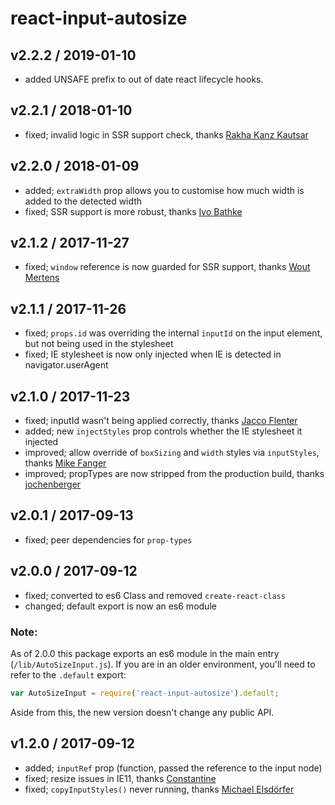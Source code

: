 # react-input-autosize
## v2.2.2 / 2019-01-10
* added UNSAFE prefix to out of date react lifecycle hooks. 

## v2.2.1 / 2018-01-10

* fixed; invalid logic in SSR support check, thanks [Rakha Kanz Kautsar](https://github.com/rkkautsar)

## v2.2.0 / 2018-01-09

* added; `extraWidth` prop allows you to customise how much width is added to the detected width
* fixed; SSR support is more robust, thanks [Ivo Bathke](https://github.com/ivoba)

## v2.1.2 / 2017-11-27

* fixed; `window` reference is now guarded for SSR support, thanks [Wout Mertens](https://github.com/wmertens)

## v2.1.1 / 2017-11-26

* fixed; `props.id` was overriding the internal `inputId` on the input element, but not being used in the stylesheet
* fixed; IE stylesheet is now only injected when IE is detected in navigator.userAgent

## v2.1.0 / 2017-11-23

* fixed; inputId wasn't being applied correctly, thanks [Jacco Flenter](https://github.com/flenter)
* added; new `injectStyles` prop controls whether the IE stylesheet it injected
* improved; allow override of `boxSizing` and `width` styles via `inputStyles`, thanks [Mike Fanger](https://github.com/mvf4z7)
* improved; propTypes are now stripped from the production build, thanks [jochenberger](https://github.com/jochenberger)

## v2.0.1 / 2017-09-13

* fixed; peer dependencies for `prop-types`

## v2.0.0 / 2017-09-12

* fixed; converted to es6 Class and removed `create-react-class`
* changed; default export is now an es6 module

### Note:

As of 2.0.0 this package exports an es6 module in the main entry
(`/lib/AutoSizeInput.js`). If you are in an older environment, you'll need to
refer to the `.default` export:

```js
var AutoSizeInput = require('react-input-autosize').default;
```

Aside from this, the new version doesn't change any public API.

## v1.2.0 / 2017-09-12

* added; `inputRef` prop (function, passed the reference to the input node)
* fixed; resize issues in IE11, thanks [Constantine](https://github.com/costagolub)
* fixed; `copyInputStyles()` never running, thanks [Michael Elsdörfer](https://github.com/miracle2k)
